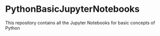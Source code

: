 # PythonBasicJupyterNotebooks

This repository contains all the Jupyter Notebooks for basic concepts of Python
